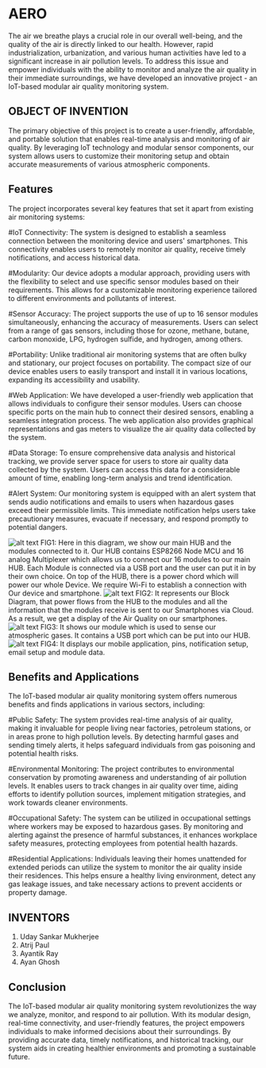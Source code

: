 # AERO

The air we breathe plays a crucial role in our overall well-being, and the quality of the air is directly linked to our health. However, rapid industrialization, urbanization, and various human activities have led to a significant increase in air pollution levels. To address this issue and empower individuals with the ability to monitor and analyze the air quality in their immediate surroundings, we have developed an innovative project - an IoT-based modular air quality monitoring system. 

## OBJECT OF INVENTION

The primary objective of this project is to create a user-friendly, affordable, and portable solution that enables real-time analysis and monitoring of air quality. By leveraging IoT technology and modular sensor components, our system allows users to customize their monitoring setup and obtain accurate measurements of various atmospheric components.

## Features
The project incorporates several key features that set it apart from existing air monitoring systems:

#IoT Connectivity:
The system is designed to establish a seamless connection between the monitoring device and users' smartphones. This connectivity enables users to remotely monitor air quality, receive timely notifications, and access historical data.

#Modularity:
Our device adopts a modular approach, providing users with the flexibility to select and use specific sensor modules based on their requirements. This allows for a customizable monitoring experience tailored to different environments and pollutants of interest.

#Sensor Accuracy:
The project supports the use of up to 16 sensor modules simultaneously, enhancing the accuracy of measurements. Users can select from a range of gas sensors, including those for ozone, methane, butane, carbon monoxide, LPG, hydrogen sulfide, and hydrogen, among others.

#Portability:
Unlike traditional air monitoring systems that are often bulky and stationary, our project focuses on portability. The compact size of our device enables users to easily transport and install it in various locations, expanding its accessibility and usability.

#Web Application:
We have developed a user-friendly web application that allows individuals to configure their sensor modules. Users can choose specific ports on the main hub to connect their desired sensors, enabling a seamless integration process. The web application also provides graphical representations and gas meters to visualize the air quality data collected by the system.

#Data Storage:
To ensure comprehensive data analysis and historical tracking, we provide server space for users to store air quality data collected by the system. Users can access this data for a considerable amount of time, enabling long-term analysis and trend identification.

#Alert System:
Our monitoring system is equipped with an alert system that sends audio notifications and emails to users when hazardous gases exceed their permissible limits. This immediate notification helps users take precautionary measures, evacuate if necessary, and respond promptly to potential dangers.


![alt text](https://i.imgur.com/F7ZHRoy.png)
FIG1: Here in this diagram, we show our main HUB and the modules connected to it. Our HUB contains ESP8266 Node MCU and 16 analog Multiplexer which allows us to connect our 16 modules to our main HUB.
Each Module is connected via a USB port and the user can put it in by their own choice. 
On top of the HUB, there is a power chord which will power our whole Device. We require Wi-Fi to establish a connection with Our device and smartphone.
![alt text](https://i.imgur.com/zs06XqK.png)
FIG2: It represents our Block Diagram, that power flows from the HUB to the modules and all the information that the modules receive is sent to our Smartphones via Cloud. As a result, we get a display of the Air Quality on our smartphones.
![alt text](https://i.imgur.com/ZavNb3g.png)
FIG3: It shows our module which is used to sense our atmospheric gases. It contains a USB port which can be put into our HUB.
![alt text](https://i.imgur.com/LXvbsaP.png)
FIG4: It displays our mobile application, pins, notification setup, email setup and module data.

## Benefits and Applications
The IoT-based modular air quality monitoring system offers numerous benefits and finds applications in various sectors, including:

#Public Safety:
The system provides real-time analysis of air quality, making it invaluable for people living near factories, petroleum stations, or in areas prone to high pollution levels. By detecting harmful gases and sending timely alerts, it helps safeguard individuals from gas poisoning and potential health risks.

#Environmental Monitoring:
The project contributes to environmental conservation by promoting awareness and understanding of air pollution levels. It enables users to track changes in air quality over time, aiding efforts to identify pollution sources, implement mitigation strategies, and work towards cleaner environments.

#Occupational Safety:
The system can be utilized in occupational settings where workers may be exposed to hazardous gases. By monitoring and alerting against the presence of harmful substances, it enhances workplace safety measures, protecting employees from potential health hazards.

#Residential Applications:
Individuals leaving their homes unattended for extended periods can utilize the system to monitor the air quality inside their residences. This helps ensure a healthy living environment, detect any gas leakage issues, and take necessary actions to prevent accidents or property damage.

## INVENTORS
1)	Uday Sankar Mukherjee
2)	Atrij Paul
3)	Ayantik Ray
4)	Ayan Ghosh

## Conclusion
The IoT-based modular air quality monitoring system revolutionizes the way we analyze, monitor, and respond to air pollution. With its modular design, real-time connectivity, and user-friendly features, the project empowers individuals to make informed decisions about their surroundings. By providing accurate data, timely notifications, and historical tracking, our system aids in creating healthier environments and promoting a sustainable future.
